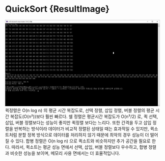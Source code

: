 # QuickSort {ResultImage}
![](./image14.png)
퀵정렬은  O(n log n) 의 평균 시간 복잡도로, 선택 정렬, 삽입 정렬, 버블 정렬의 평균 시간 복잡도(O(n²))보다 훨씬 빠르다. 쉘 정렬은 평균시간 복잡도가 O(n³/2) 로, 퀵 선택, 삽입, 버블 정렬보다는 성능이 좋지만 퀵정렬 보다는 느리다. 또한 간격을 두고 삽입 정렬을 반복하는 방식이라 데이터가 비교적 정렬된 상태일 때는 효과적일 수 있지만, 퀵소트처럼 분할 정복 방식으로 데이터를 처리하지 않기 때문에 최악의 경우 성능이 더 떨어질 수 있다. 합병 정렬은 O(n log n) 으로 퀵소트와 비슷하지만 추가 공간을 필요로 한다.
따라서, 퀵소트는 평균 성능 면에서 선택, 삽입, 버블 정렬보다 우수하고, 합병 정렬과 비슷한 성능을 보이며, 메모리 사용 면에서는 더 효율적입니다.
